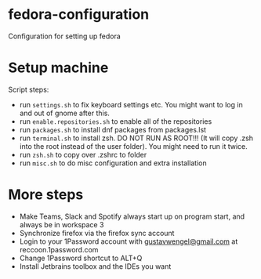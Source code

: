 # fedora-configuration
Configuration for setting up fedora

# Setup machine
Script steps:
- run `settings.sh` to fix keyboard settings etc. You might want to log in and out of gnome after this.
- run `enable.repositories.sh` to enable all of the repositories
- run `packages.sh` to install dnf packages from packages.lst
- run `terminal.sh` to install zsh. DO NOT RUN AS ROOT!!! (It will copy .zsh into the root instead of the user folder). You might need to run it twice.
- run `zsh.sh` to copy over .zshrc to folder
- run `misc.sh` to do misc configuration and extra installation


# More steps
- Make Teams, Slack and Spotify always start up on program start, and always be in workspace 3
- Synchronize firefox via the firefox sync account
- Login to your 1Password account with gustavwengel@gmail.com at reccoon.1password.com
- Change 1Password shortcut to ALT+Q
- Install Jetbrains toolbox and the IDEs you want
